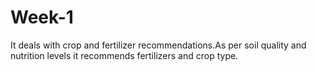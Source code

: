 # Week-1
It deals with crop and fertilizer recommendations.As per soil quality and nutrition levels it recommends fertilizers and crop type.
